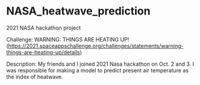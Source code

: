 # NASA_heatwave_prediction
2021 NASA hackathon project

Challenge: WARNING: THINGS ARE HEATING UP! (https://2021.spaceappschallenge.org/challenges/statements/warning-things-are-heating-up/details)

Description: My friends and I joined 2021 Nasa hackathon on Oct. 2 and 3. I was responsible for making a model to predict present air temperature as the index of heatwave. 
